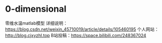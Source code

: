# 0-dimensional
零维水温matlab模型
详细说明：https://blog.csdn.net/weixin_45710019/article/details/105460195
个人网站：http://blog.cjxyzhl.top
B站投稿：https://space.bilibili.com/248367024

